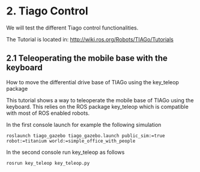 # **2. Tiago Control**
We will test the different Tiago control functionalities.

The Tutorial is located in: http://wiki.ros.org/Robots/TIAGo/Tutorials

## **2.1 Teleoperating the mobile base with the keyboard**
How to move the differential drive base of TIAGo using the key_teleop package

This tutorial shows a way to teleoperate the mobile base of TIAGo using the keyboard. This relies on the ROS package key_teleop which is compatible with most of ROS enabled robots.

In the first console launch for example the following simulation
```shell
roslaunch tiago_gazebo tiago_gazebo.launch public_sim:=true robot:=titanium world:=simple_office_with_people
```
In the second console run key_teleop as follows
```shell
rosrun key_teleop key_teleop.py
```
